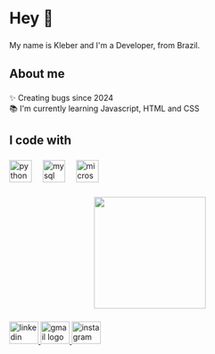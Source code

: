 <h1 align="left">Hey 👋</h1>

###

<p align="left">My name is Kleber and I'm a Developer, from Brazil.</p>

###

<h2 align="left">About me</h2>

###

<p align="left">✨ Creating bugs since 2024<br>📚 I'm currently learning Javascript, HTML and CSS</p>

###

<h2 align="left">I code with</h2>

###

<div align="left">
  <img src="https://cdn.jsdelivr.net/gh/devicons/devicon/icons/python/python-original.svg" height="40" alt="python logo"  />
  <img width="12" />
  <img src="https://cdn.jsdelivr.net/gh/devicons/devicon/icons/mysql/mysql-original.svg" height="40" alt="mysql logo"  />
  <img width="12" />
  <img src="https://cdn.jsdelivr.net/gh/devicons/devicon/icons/microsoftsqlserver/microsoftsqlserver-plain.svg" height="40" alt="microsoftsqlserver logo"  />
</div>

###

<div align="center">
  <img height="200" src="https://media0.giphy.com/media/v1.Y2lkPTc5MGI3NjExZTBzejZneDd5ZnU5bGZtcmRvc3oyYmliMDdmZTJ6MmQ0d3VkZnVvcCZlcD12MV9pbnRlcm5hbF9naWZfYnlfaWQmY3Q9Zw/8pzzC73HBeKmQ/giphy.gif"  />
</div>

###

<div align="left">
  <a href="https://www.linkedin.com/in/kleber-filho/" target="_blank">
    <img src="https://raw.githubusercontent.com/maurodesouza/profile-readme-generator/master/src/assets/icons/social/linkedin/default.svg" width="52" height="40" alt="linkedin logo"  />
  </a>
  <a href="kleberfilho19004@gmail.com" target="_blank">
    <img src="https://raw.githubusercontent.com/maurodesouza/profile-readme-generator/master/src/assets/icons/social/gmail/default.svg" width="52" height="40" alt="gmail logo"  />
  </a>
  <a href="https://www.instagram.com/klebearaujo_/" target="_blank">
    <img src="https://raw.githubusercontent.com/maurodesouza/profile-readme-generator/master/src/assets/icons/social/instagram/default.svg" width="52" height="40" alt="instagram logo"  />
  </a>
</div>

###
